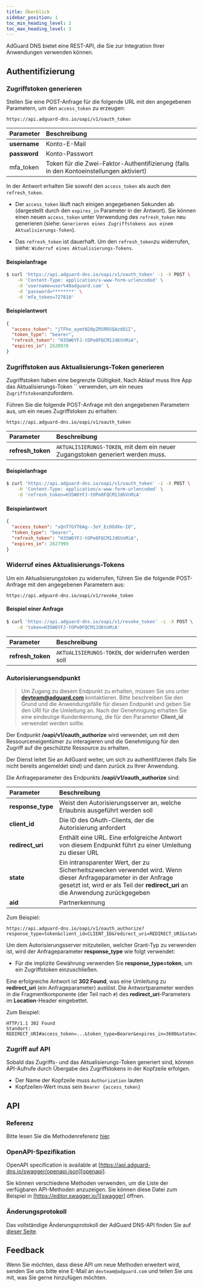 ```yaml
---
title: Überblick
sidebar_position: 1
toc_min_heading_level: 2
toc_max_heading_level: 3
---
```


<!--
    API info is from here:
    https://api.adguard-dns.io/static/api/API.md
-->

AdGuard DNS bietet eine REST-API, die Sie zur Integration Ihrer Anwendungen verwenden können.

## Authentifizierung

### Zugriffstoken generieren

Stellen Sie eine POST-Anfrage für die folgende URL mit den angegebenen Parametern, um den `access_token` zu erzeugen:

`https://api.adguard-dns.io/oapi/v1/oauth_token`

| Parameter    | Beschreibung                                                                            |
|:------------ |:--------------------------------------------------------------------------------------- |
| **username** | Konto-E-Mail                                                                            |
| **password** | Konto-Passwort                                                                          |
| mfa_token    | Token für die Zwei-Faktor-Authentifizierung (falls in den Kontoeinstellungen aktiviert) |

In der Antwort erhalten Sie sowohl den `access_token` als auch den `refresh_token`.

- Der `access_token` läuft nach einigen angegebenen Sekunden ab (dargestellt durch den `expires_in` Parameter in der Antwort). Sie können einen neuen `access_token` unter Verwendung des `refresh_token` neu generieren (siehe: `Generieren eines Zugriffstokens aus einem Aktualisierungs-Token`).

- Das `refresh_token` ist dauerhaft. Um den `refresh_token`zu widerrufen, siehe: `Widerruf eines Aktualisierungs-Tokens`.

#### Beispielanfrage

```bash
$ curl 'https://api.adguard-dns.io/oapi/v1/oauth_token' -i -X POST \
    -H 'Content-Type: application/x-www-form-urlencoded' \
    -d 'username=user%40adguard.com' \
    -d 'password=********' \
    -d 'mfa_token=727810'
```

#### Beispielantwort

```json
{
  "access_token": "jTFho_aymtN20pZR5RRSQAzd81I",
  "token_type": "bearer",
  "refresh_token": "H3SW6YFJ-tOPe0FQCM1Jd6VnMiA",
  "expires_in": 2620978
}
```

### Zugriffstoken aus Aktualisierungs-Token generieren

Zugriffstoken haben eine begrenzte Gültigkeit. Nach Ablauf muss Ihre App das Aktualisierungs-Token `` verwenden, um ein neues `Zugriffstoken`anzufordern.

Führen Sie die folgende POST-Anfrage mit den angegebenen Parametern aus, um ein neues Zugriffstoken zu erhalten:

`https://api.adguard-dns.io/oapi/v1/oauth_token`

| Parameter         | Beschreibung                                                                   |
|:----------------- |:------------------------------------------------------------------------------ |
| **refresh_token** | `AKTUALISIERUNGS-TOKEN`, mit dem ein neuer Zugangstoken generiert werden muss. |

#### Beispielanfrage

```bash
$ curl 'https://api.adguard-dns.io/oapi/v1/oauth_token' -i -X POST \
    -H 'Content-Type: application/x-www-form-urlencoded' \
    -d 'refresh_token=H3SW6YFJ-tOPe0FQCM1Jd6VnMiA'
```

#### Beispielantwort

```json
{
  "access_token": "xQnT7GYT6Ag--3oY_EcOOdXe-I0",
  "token_type": "bearer",
  "refresh_token": "H3SW6YFJ-tOPe0FQCM1Jd6VnMiA",
  "expires_in": 2627999
}
```

### Widerruf eines Aktualisierungs-Tokens

Um ein Aktualisierungstoken zu widerrufen, führen Sie die folgende POST-Anfrage mit den angegebenen Parametern aus:

`https://api.adguard-dns.io/oapi/v1/revoke_token`

#### Beispiel einer Anfrage

```bash
$ curl 'https://api.adguard-dns.io/oapi/v1/revoke_token' -i -X POST \
    -d 'token=H3SW6YFJ-tOPe0FQCM1Jd6VnMiA'
```

| Parameter         | Beschreibung                                        |
|:----------------- |:--------------------------------------------------- |
| **refresh_token** | `AKTUALISIERUNGS-TOKEN`, der widerrufen werden soll |

### Autorisierungsendpunkt

> Um Zugang zu diesem Endpunkt zu erhalten, müssen Sie uns unter **devteam@adguard.com** kontaktieren. Bitte beschreiben Sie den Grund und die Anwendungsfälle für diesen Endpunkt und geben Sie den URI für die Umleitung an. Nach der Genehmigung erhalten Sie eine eindeutige Kundenkennung, die für den Parameter **Client_id** verwendet werden sollte.

Der Endpunkt **/oapi/v1/oauth_authorize** wird verwendet, um mit dem Ressourceneigentümer zu interagieren und die Genehmigung für den Zugriff auf die geschützte Ressource zu erhalten.

Der Dienst leitet Sie an AdGuard weiter, um sich zu authentifizieren (falls Sie nicht bereits angemeldet sind) und dann zurück zu Ihrer Anwendung.

Die Anfrageparameter des Endpunkts **/oapi/v1/oauth_authorize** sind:

| Parameter         | Beschreibung                                                                                                                                                                                      |
|:----------------- |:------------------------------------------------------------------------------------------------------------------------------------------------------------------------------------------------- |
| **response_type** | Weist den Autorisierungsserver an, welche Erlaubnis ausgeführt werden soll                                                                                                                        |
| **client_id**     | Die ID des OAuth-Clients, der die Autorisierung anfordert                                                                                                                                         |
| **redirect_uri**  | Enthält eine URL. Eine erfolgreiche Antwort von diesem Endpunkt führt zu einer Umleitung zu dieser URL                                                                                            |
| **state**         | Ein intransparenter Wert, der zu Sicherheitszwecken verwendet wird. Wenn dieser Anfrageparameter in der Anfrage gesetzt ist, wird er als Teil der **redirect_uri** an die Anwendung zurückgegeben |
| **aid**           | Partnerkennung                                                                                                                                                                                    |

Zum Beispiel:

```http request
https://api.adguard-dns.io/oapi/v1/oauth_authorize?response_type=token&client_id=CLIENT_ID&redirect_uri=REDIRECT_URI&state=1jbmuc0m9WTr1T6dOO82
```

Um dem Autorisierungsserver mitzuteilen, welcher Grant-Typ zu verwenden ist, wird der Anfrageparameter **response_type** wie folgt verwendet:

- Für die implizite Gewährung verwenden Sie **response_type=token**, um ein Zugriffstoken einzuschließen.

Eine erfolgreiche Antwort ist **302 Found**, was eine Umleitung zu **redirect_uri** (ein Anfrageparameter) auslöst. Die Antwortparameter werden in die Fragmentkomponente (der Teil nach `#`) des **redirect_uri**-Parameters im **Location**-Header eingebettet.

Zum Beispiel:

```http request
HTTP/1.1 302 Found
Standort: REDIRECT_URI#access_token=...&token_type=Bearer&expires_in=3600&state=1jbmuc0m9WTr1T6dOO82
```

### Zugriff auf API

Sobald das Zugriffs- und das Aktualisierungs-Token generiert sind, können API-Aufrufe durch Übergabe des Zugriffstokens in der Kopfzeile erfolgen.

- Der Name der Kopfzeile muss `Authorization` lauten
- Kopfzeilen-Wert muss sein `Bearer {access_token}`

## API

### Referenz

Bitte lesen Sie die Methodenreferenz [hier](reference.md).

### OpenAPI-Spezifikation

OpenAPI specification is available at [https://api.adguard-dns.io/swagger/openapi.json][openapi].

Sie können verschiedene Methoden verwenden, um die Liste der verfügbaren API-Methoden anzuzeigen. Sie können diese Datei zum Beispiel in [https://editor.swagger.io/][swagger] öffnen.

### Änderungsprotokoll

Das vollständige Änderungsprotokoll der AdGuard DNS-API finden Sie auf [dieser Seite](private-dns/api/changelog.md).

## Feedback

Wenn Sie möchten, dass diese API um neue Methoden erweitert wird, senden Sie uns bitte eine E-Mail an `devteam@adguard.com` und teilen Sie uns mit, was Sie gerne hinzufügen möchten.

[openapi]: https://api.adguard-dns.io/swagger/openapi.json
[swagger]: https://editor.swagger.io/
